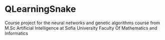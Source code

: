 # QLearningSnake
Course project for the neural networks and genetic algorithms course  from M.Sc Artificial Intelligence at Sofia University Faculty Of Mathematics and Informatics
